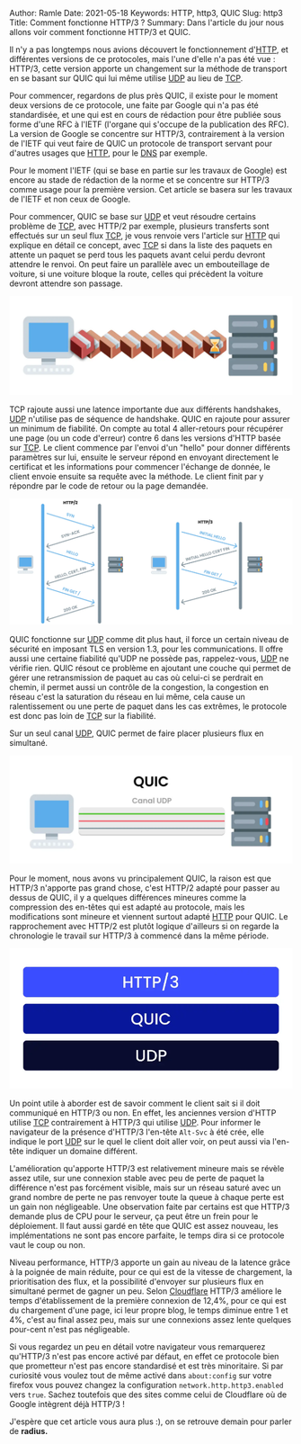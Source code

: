 Author: Ramle 
Date: 2021-05-18
Keywords: HTTP, http3, QUIC
Slug: http3
Title: Comment fonctionne HTTP/3 ?
Summary: Dans l'article du jour nous allons voir comment fonctionne HTTP/3 et QUIC.

Il n'y a pas longtemps nous avions découvert le fonctionnement d'[HTTP](https://blog.eban.bzh/today-i-learned/http.html), et différentes versions de ce protocoles, mais l'une d'elle n'a pas été vue : HTTP/3, cette version apporte un changement sur la méthode de transport en se basant sur QUIC qui lui même utilise [UDP](https://blog.eban.bzh/today-i-learned/udp.html) au lieu de [TCP](https://blog.eban.bzh/today-i-learned/tcp.html).

Pour commencer, regardons de plus près QUIC, il existe pour le moment deux versions de ce protocole, une faite par Google qui n'a pas été standardisée, et une qui est en cours de rédaction pour être publiée sous forme d'une RFC à l'IETF (l'organe qui s'occupe de la publication des RFC). La version de Google se concentre sur HTTP/3, contrairement à la version de l'IETF qui veut faire de QUIC un protocole de transport servant pour d'autres usages que [HTTP](https://blog.eban.bzh/today-i-learned/http.html), pour le [DNS](https://blog.eban.bzh/today-i-learned/les-bases-du-dns.html) par exemple.

Pour le moment l'IETF (qui se base en partie sur les travaux de Google) est encore au stade de rédaction de la norme et se concentre sur HTTP/3 comme usage pour la première version. Cet article se basera sur les travaux de l'IETF et non ceux de Google.

Pour commencer, QUIC se base sur [UDP](https://blog.eban.bzh/today-i-learned/udp.html) et veut résoudre certains problème de [TCP](https://blog.eban.bzh/today-i-learned/tcp.html), avec HTTP/2 par exemple, plusieurs transferts sont effectués sur un seul flux [TCP](https://blog.eban.bzh/today-i-learned/tcp.html), je vous renvoie vers l'article sur [HTTP](https://blog.eban.bzh/today-i-learned/http.html) qui explique en détail ce concept, avec [TCP](https://blog.eban.bzh/today-i-learned/tcp.html) si dans la liste des paquets en attente un paquet se perd tous les paquets avant celui perdu devront attendre le renvoi. On peut faire un parallèle avec un embouteillage de voiture, si une voiture bloque la route, celles qui précèdent la voiture devront attendre son passage.

![Congestion des paquets](/static/img/http/congestion_http.webp)

TCP rajoute aussi une latence importante due aux différents handshakes, [UDP](https://blog.eban.bzh/today-i-learned/udp.html) n'utilise pas de séquence de handshake. QUIC en rajoute pour assurer un minimum de fiabilité. On compte au total 4 aller-retours pour récupérer une page (ou un code d'erreur) contre 6 dans les versions d'HTTP basée sur [TCP](https://blog.eban.bzh/today-i-learned/tcp.html). Le client commence par l'envoi d'un "hello" pour donner différents paramètres sur lui, ensuite le serveur répond en envoyant directement le certificat et les informations pour commencer l'échange de donnée, le client envoie ensuite sa requête avec la méthode. Le client finit par y répondre par le code de retour ou la page demandée.

![Comparaison handshake HTTP vs HTTP/3](/static/img/http/http_handshake_vs.webp)

QUIC fonctionne sur [UDP](https://blog.eban.bzh/today-i-learned/udp.html) comme dit plus haut, il force un certain niveau de sécurité en imposant TLS en version 1.3, pour les communications. Il offre aussi une certaine fiabilité qu'UDP ne possède pas, rappelez-vous, [UDP](https://blog.eban.bzh/today-i-learned/udp.html) ne vérifie rien. QUIC résout ce problème en ajoutant une couche qui permet de gérer une retransmission de paquet au cas où celui-ci se perdrait en chemin, il permet aussi un contrôle de la congestion, la congestion en réseau c'est la saturation du réseau en lui même, cela cause un ralentissement ou une perte de paquet dans les cas extrêmes, le protocole est donc pas loin de [TCP](https://blog.eban.bzh/today-i-learned/tcp.html) sur la fiabilité.

Sur un seul canal [UDP](https://blog.eban.bzh/today-i-learned/udp.html), QUIC permet de faire placer plusieurs flux en simultané.

![Canal QUIC](/static/img/http/quic.webp)

Pour le moment, nous avons vu principalement QUIC, la raison est que HTTP/3 n'apporte pas grand chose, c'est HTTP/2 adapté pour passer au dessus de QUIC, il y a quelques différences mineures comme la compression des en-têtes qui est adapté au protocole, mais les modifications sont mineure et viennent surtout adapté [HTTP](https://blog.eban.bzh/today-i-learned/http.html) pour QUIC. Le rapprochement avec HTTP/2 est plutôt logique d'ailleurs si on regarde la chronologie le travail sur HTTP/3 à commencé dans la même période.

![Couche HTTP/3](/static/img/http/couche_http3.webp)

Un point utile à aborder est de savoir comment le client sait si il doit communiqué en HTTP/3 ou non. En effet, les anciennes version d'HTTP utilise [TCP](https://blog.eban.bzh/today-i-learned/tcp.html) contrairement à HTTP/3 qui utilise [UDP](https://blog.eban.bzh/today-i-learned/udp.html). Pour informer le navigateur de la présence d'HTTP/3 l'en-tête `Alt-Svc` à été crée, elle indique le port [UDP](https://blog.eban.bzh/today-i-learned/udp.html) sur le quel le client doit aller voir, on peut aussi via l'en-tête indiquer un domaine différent.

L'amélioration qu'apporte HTTP/3 est relativement mineure mais se révèle assez utile, sur une connexion stable avec peu de perte de paquet la différence n'est pas forcément visible, mais sur un réseau saturé avec un grand nombre de perte ne pas renvoyer toute la queue à chaque perte est un gain non négligeable. Une observation faite par certains est que HTTP/3 demande plus de CPU pour le serveur, ça peut être un frein pour le déploiement. Il faut aussi gardé en tête que QUIC est assez nouveau, les implémentations ne sont pas encore parfaite, le temps dira si ce protocole vaut le coup ou non.

Niveau performance, HTTP/3 apporte un gain au niveau de la latence grâce à la poignée de main réduite, pour ce qui est de la vitesse de chargement, la prioritisation des flux, et la possibilité d'envoyer sur plusieurs flux en simultané permet de gagner un peu. Selon [Cloudflare](https://blog.cloudflare.com/http-3-vs-http-2/) HTTP/3 améliore le temps d'établissement de la première connexion de 12,4%, pour ce qui est du chargement d'une page, ici leur propre blog, le temps diminue entre 1 et 4%, c'est au final assez peu, mais sur une connexions assez lente quelques pour-cent n'est pas négligeable.

Si vous regardez un peu en détail votre navigateur vous remarquerez qu'HTTP/3 n'est pas encore activé par défaut, en effet ce protocole bien que prometteur n'est pas encore standardisé et est très minoritaire. Si par curiosité vous voulez tout de même activé dans `about:config` sur votre firefox vous pouvez changez la configuration `network.http.http3.enabled` vers `true`. Sachez toutefois que des sites comme celui de Cloudflare où de Google intègrent déjà HTTP/3 ! 

J'espère que cet article vous aura plus :), on se retrouve demain pour parler de **radius.**
